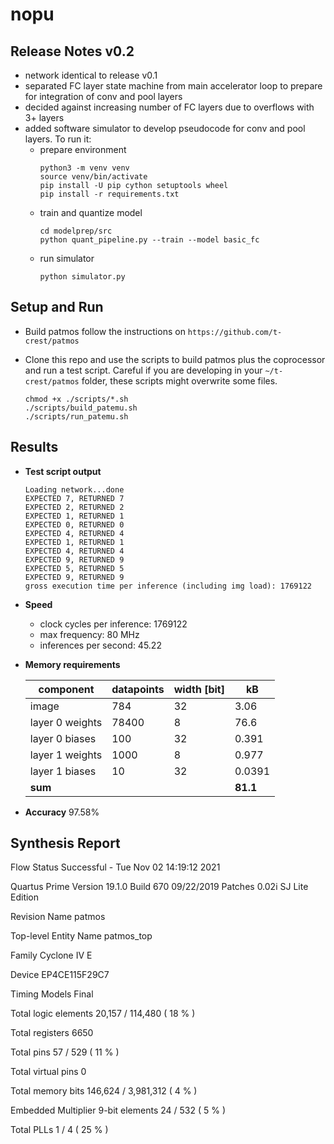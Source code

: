 # nopu

## Release Notes v0.2

- network identical to release v0.1
- separated FC layer state machine from main accelerator loop to prepare for integration of conv and pool layers
- decided against increasing number of FC layers due to overflows with 3+ layers
- added software simulator to develop pseudocode for conv and pool layers. To run it:
    - prepare environment
        ```
        python3 -m venv venv
        source venv/bin/activate
        pip install -U pip cython setuptools wheel
        pip install -r requirements.txt
        ```
    - train and quantize model
        ```
        cd modelprep/src
        python quant_pipeline.py --train --model basic_fc
        ```
    - run simulator
        ```
        python simulator.py
        ```

## Setup and Run

- Build patmos
follow the instructions on `https://github.com/t-crest/patmos`

- Clone this repo and use the scripts to build patmos plus the coprocessor and run a test script.
  Careful if you are developing in your `~/t-crest/patmos` folder, these scripts might overwrite some files. 
    ```
    chmod +x ./scripts/*.sh
    ./scripts/build_patemu.sh
    ./scripts/run_patemu.sh
    ```

## Results

- **Test script output**
    ```
    Loading network...done
    EXPECTED 7, RETURNED 7
    EXPECTED 2, RETURNED 2
    EXPECTED 1, RETURNED 1
    EXPECTED 0, RETURNED 0
    EXPECTED 4, RETURNED 4
    EXPECTED 1, RETURNED 1
    EXPECTED 4, RETURNED 4
    EXPECTED 9, RETURNED 9
    EXPECTED 5, RETURNED 5
    EXPECTED 9, RETURNED 9
    gross execution time per inference (including img load): 1769122
    ```
- **Speed**
    - clock cycles per inference: 1769122
    - max frequency: 80 MHz
    - inferences per second: 45.22

- **Memory requirements**

    | component         | datapoints     | width [bit] | kB |
    |--------------|-----------|------------| --- |
    | image | 784      | 32        | 3.06
    | layer 0 weights      | 78400  | 8       | 76.6
    | layer 0 biases      | 100  | 32       | 0.391
    | layer 1 weights      | 1000  | 8       | 0.977
    | layer 1 biases      | 10  | 32       | 0.0391
    | **sum** | | | **81.1**

- **Accuracy**
97.58%

## Synthesis Report

Flow Status	Successful - Tue Nov 02 14:19:12 2021

Quartus Prime Version	19.1.0 Build 670 09/22/2019 Patches 0.02i SJ Lite Edition

Revision Name	patmos

Top-level Entity Name	patmos_top

Family	Cyclone IV E

Device	EP4CE115F29C7

Timing Models	Final

Total logic elements	20,157 / 114,480 ( 18 % )

Total registers	6650

Total pins	57 / 529 ( 11 % )

Total virtual pins	0

Total memory bits	146,624 / 3,981,312 ( 4 % )

Embedded Multiplier 9-bit elements	24 / 532 ( 5 % )

Total PLLs	1 / 4 ( 25 % )
